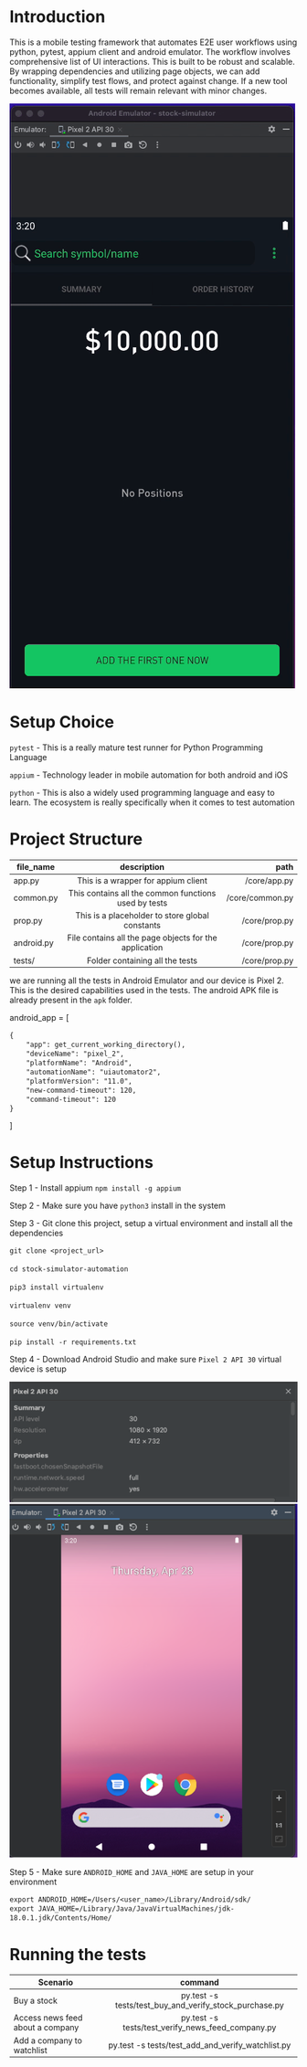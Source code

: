
# Introduction 

This is a mobile testing framework that automates E2E user workflows using python, pytest, appium client and android emulator. 
The workflow involves comprehensive list of UI interactions. This is built to be robust and scalable. 
By wrapping dependencies and utilizing page objects, we can add functionality, simplify test flows, and 
protect against change. If a new tool becomes available, all tests will remain relevant with minor changes.

![](images/automation.gif)

# Setup Choice 

`pytest` - This is a really mature test runner for Python Programming Language

`appium` - Technology leader in mobile automation for both android and iOS

`python` - This is also a widely used programming language and easy to learn. The ecosystem is really specifically 
when it comes to test automation  


# Project Structure 


| file_name  |                      description                       |            path |
|------------|:------------------------------------------------------:|----------------:|
| app.py     |          This is a wrapper for appium client           |    /core/app.py |
| common.py  |  This contains all the common functions used by tests  | /core/common.py |
| prop.py    |    This is a placeholder to store global constants     |   /core/prop.py |
| android.py | File contains all the page objects for the application |   /core/prop.py |
| tests/     |            Folder containing all the tests             |   /core/prop.py |

we are running all the tests in Android Emulator and our device is Pixel 2. This is the desired capabilities used in 
the tests. The android APK file is already present in the  `apk` folder.  

android_app = [

    {
        "app": get_current_working_directory(),
        "deviceName": "pixel_2",
        "platformName": "Android",
        "automationName": "uiautomator2",
        "platformVersion": "11.0",
        "new-command-timeout": 120,
        "command-timeout": 120
    }

]

# Setup Instructions 

Step 1 - Install appium `npm install -g appium `

Step 2 - Make sure you have `python3` install in the system

Step 3 - Git clone this project, setup a virtual environment and install all the dependencies 

    git clone <project_url>

    cd stock-simulator-automation
    
    pip3 install virtualenv
    
    virtualenv venv 
    
    source venv/bin/activate
    
    pip install -r requirements.txt

Step 4 - Download Android Studio and make sure `Pixel 2 API 30` virtual device is setup 

![](images/device-configuration.png)
![](images/pixel-2-device.png)


Step 5 - Make sure `ANDROID_HOME` and `JAVA_HOME` are setup in your environment 

    export ANDROID_HOME=/Users/<user_name>/Library/Android/sdk/
    export JAVA_HOME=/Library/Java/JavaVirtualMachines/jdk-18.0.1.jdk/Contents/Home/


# Running the tests 

| Scenario |           command                                      |
|------|:------------------------------------------------------:|
| Buy a stock | py.test -s tests/test_buy_and_verify_stock_purchase.py |
| Access news feed about a company |   py.test -s tests/test_verify_news_feed_company.py  |
| Add a company to watchlist     |    py.test -s tests/test_add_and_verify_watchlist.py   |
